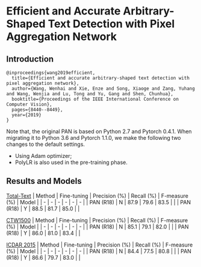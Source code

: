 # Efficient and Accurate Arbitrary-Shaped Text Detection with Pixel Aggregation Network
## Introduction
```
@inproceedings{wang2019efficient,
  title={Efficient and accurate arbitrary-shaped text detection with pixel aggregation network},
  author={Wang, Wenhai and Xie, Enze and Song, Xiaoge and Zang, Yuhang and Wang, Wenjia and Lu, Tong and Yu, Gang and Shen, Chunhua},
  booktitle={Proceedings of the IEEE International Conference on Computer Vision},
  pages={8440--8449},
  year={2019}
}
```

Note that, the original PAN is based on Python 2.7 and Pytorch 0.4.1.
When migrating it to Python 3.6 and Pytorch 1.1.0, we make the following two changes to the default settings.
- Using Adam optimizer;
- PolyLR is also used in the pre-training phase.

## Results and Models
[Total-Text](https://github.com/cs-chan/Total-Text-Dataset)
| Method | Fine-tuning | Precision (%) | Recall (%) | F-measure (%) | Model |
| - | - | - | - | - | - |
| PAN (R18) | N | 87.9 | 79.6 | 83.5 | |
| PAN (R18) | Y | 88.5 | 81.7 | 85.0 | |

[CTW1500](https://github.com/Yuliang-Liu/Curve-Text-Detector)
| Method | Fine-tuning | Precision (%) | Recall (%) | F-measure (%) | Model |
| - | - | - | - | - | - |
| PAN (R18) | N | 85.1 | 79.1 | 82.0 | |
| PAN (R18) | Y | 86.0 | 81.0 | 83.4 | |

[ICDAR 2015](https://rrc.cvc.uab.es/?ch=4)
| Method | Fine-tuning | Precision (%) | Recall (%) | F-measure (%) | Model |
| - | - | - | - | - | - |
| PAN (R18) | N | 84.4 | 77.5 | 80.8 | |
| PAN (R18) | Y | 86.6 | 79.7 | 83.0 | |
